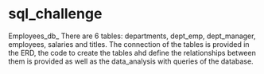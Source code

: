 # sql_challenge
Employees_db_ There are 6 tables: departments, dept_emp, dept_manager, employees, salaries and titles. The connection of the tables is provided in the ERD, the code to create the tables ahd define the relationships between them is provided as well as the data_analysis with queries of the database.

